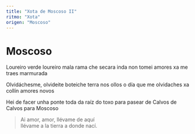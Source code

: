 ```yaml
---
title: "Xota de Moscoso II"
ritmo: "Xota"
origen: "Moscoso"
---
```


# Moscoso

Loureiro verde loureiro
mala rama che secara
inda non tomei amores
xa me traes marmurada

Olvidáchesme, olvideite
boteiche terra nos ollos
o día que me olvidaches
xa collín amores novos

Hei de facer unha ponte 
toda da raíz do toxo
para pasear de Calvos
de Calvos para Moscoso

> Ai amor, amor, llévame de aquí<br>llévame a la tierra a donde nací.